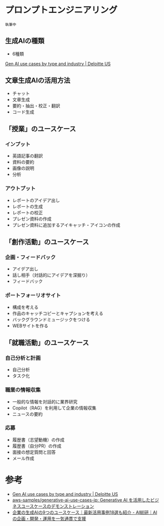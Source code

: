 # プロンプトエンジニアリング
`執筆中`

## 生成AIの種類
- 6種類

[Gen AI use cases by type and industry | Deloitte US](https://www2.deloitte.com/us/en/pages/consulting/articles/gen-ai-use-cases.html)

## 文章生成AIの活用方法
- チャット
- 文章生成
- 要約・抽出・校正・翻訳
- コード生成

## 「授業」のユースケース
### インプット
- 英語記事の翻訳
- 資料の要約
- 画像の説明
- 分析

### アウトプット
- レポートのアイデア出し
- レポートの生成
- レポートの校正
- プレゼン資料の作成
- プレゼン資料に追加するアイキャッチ・アイコンの作成

## 「創作活動」のユースケース
### 企画・フィードバック
- アイデア出し
- 話し相手（対話的にアイデアを深掘り）
- フィードバック

### ポートフォーリオサイト
- 構成を考える
- 作品のキャッチコピーとキャプションを考える
- バックグラウンドミュージックをつける
- WEBサイトを作る

## 「就職活動」のユースケース
### 自己分析と計画
- 自己分析
- タスク化

### 職業の情報収集
- 一般的な情報を対話的に業界研究
- Copilot（RAG）を利用して企業の情報収集
- ニュースの要約

### 応募
- 履歴書（志望動機）の作成
- 履歴書（自分PR）の作成
- 面接の想定質問と回答
- メール作成

# 参考
- [Gen AI use cases by type and industry | Deloitte US](https://www2.deloitte.com/us/en/pages/consulting/articles/gen-ai-use-cases.html)
- [aws-samples/generative-ai-use-cases-jp: Generative AI を活用したビジネスユースケースのデモンストレーション](https://github.com/aws-samples/generative-ai-use-cases-jp)
- [企業の生成AIの9つのユースケース｜最新活用事例18選も紹介 - AI総研｜AIの企画・開発・運用を一気通貫で支援](https://metaversesouken.com/ai/generative_ai/use-case/)
